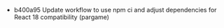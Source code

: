 - b400a95 Update workflow to use npm ci and adjust dependencies for React 18 compatibility (pargame)